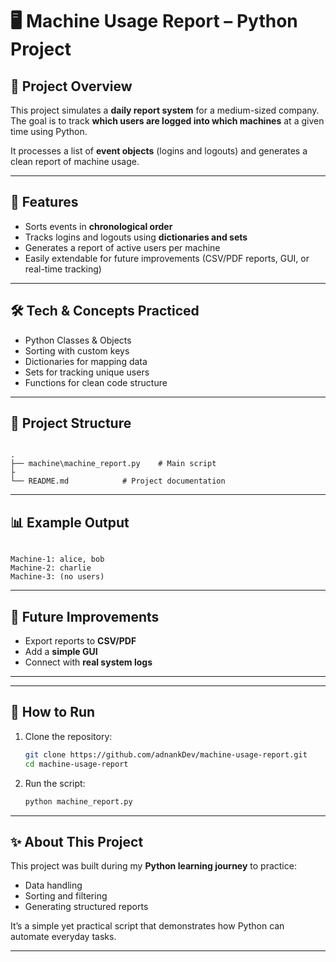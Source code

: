 
# 🖥️ Machine Usage Report – Python Project

## 📌 Project Overview  
This project simulates a **daily report system** for a medium-sized company.  
The goal is to track **which users are logged into which machines** at a given time using Python.  

It processes a list of **event objects** (logins and logouts) and generates a clean report of machine usage.  

---

## 🚀 Features  
- Sorts events in **chronological order**  
- Tracks logins and logouts using **dictionaries and sets**  
- Generates a report of active users per machine  
- Easily extendable for future improvements (CSV/PDF reports, GUI, or real-time tracking)

---

## 🛠️ Tech & Concepts Practiced  
- Python Classes & Objects  
- Sorting with custom keys  
- Dictionaries for mapping data  
- Sets for tracking unique users  
- Functions for clean code structure  

---

## 📂 Project Structure  
```

.
├── machine\machine_report.py    # Main script
├   
└── README.md            # Project documentation

```

---

## 📊 Example Output  
```

Machine-1: alice, bob
Machine-2: charlie
Machine-3: (no users)

````

---

## 🔮 Future Improvements  
- Export reports to **CSV/PDF**  
- Add a **simple GUI**  
- Connect with **real system logs**  

---



---

## 📎 How to Run

1. Clone the repository:

   ```bash
   git clone https://github.com/adnankDev/machine-usage-report.git
   cd machine-usage-report
   ```

2. Run the script:

   ```bash
   python machine_report.py
   ```

---

## ✨ About This Project

This project was built during my **Python learning journey** to practice:

* Data handling
* Sorting and filtering
* Generating structured reports

It’s a simple yet practical script that demonstrates how Python can automate everyday tasks.

---
